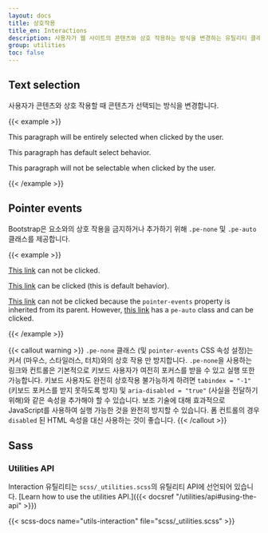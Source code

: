 ```yaml
---
layout: docs
title: 상호작용
title_en: Interactions
description: 사용자가 웹 사이트의 콘텐츠와 상호 작용하는 방식을 변경하는 유틸리티 클래스입니다.
group: utilities
toc: false
---
```


## Text selection

사용자가 콘텐츠와 상호 작용할 때 콘텐츠가 선택되는 방식을 변경합니다.

{{< example >}}
<p class="user-select-all">This paragraph will be entirely selected when clicked by the user.</p>
<p class="user-select-auto">This paragraph has default select behavior.</p>
<p class="user-select-none">This paragraph will not be selectable when clicked by the user.</p>
{{< /example >}}

## Pointer events

Bootstrap은 요소와의 상호 작용을 금지하거나 추가하기 위해 `.pe-none` 및 `.pe-auto` 클래스를 제공합니다.

{{< example >}}
<p><a href="#" class="pe-none" tabindex="-1" aria-disabled="true">This link</a> can not be clicked.</p>
<p><a href="#" class="pe-auto">This link</a> can be clicked (this is default behavior).</p>
<p class="pe-none"><a href="#" tabindex="-1" aria-disabled="true">This link</a> can not be clicked because the <code>pointer-events</code> property is inherited from its parent. However, <a href="#" class="pe-auto">this link</a> has a <code>pe-auto</code> class and can be clicked.</p>
{{< /example >}}

{{< callout warning >}}
`.pe-none` 클래스 (및 `pointer-events` CSS 속성 설정)는 커서 (마우스, 스타일러스, 터치)와의 상호 작용 만 방지합니다. `.pe-none`을 사용하는 링크와 컨트롤은 기본적으로 키보드 사용자가 여전히 포커스를 받을 수 있고 실행 또한 가능합니다. 키보드 사용자도 완전히 상호작용 불가능하게 하려면 `tabindex = "-1"` (키보드 포커스를 받지 못하도록 방지) 및 `aria-disabled = "true"` (사실을 전달하기 위해)와 같은 속성을 추가해야 할 수 있습니다. 보조 기술에 대해 효과적으로 JavaScript를 사용하여 실행 가능한 것을 완전히 방지할 수 있습니다. 폼 컨트롤의 경우 `disabled` 된 HTML 속성을 대신 사용하는 것이 좋습니다.
{{< /callout >}}

## Sass

### Utilities API

Interaction 유틸리티는 `scss/_utilities.scss`의 유틸리티 API에 선언되어 있습니다. [Learn how to use the utilities API.]({{< docsref "/utilities/api#using-the-api" >}})

{{< scss-docs name="utils-interaction" file="scss/_utilities.scss" >}}
